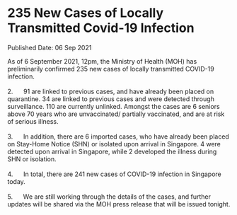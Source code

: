 <html>
    <meta http-equiv="Content-Type" content="text/html; charset=utf-8"/>
    <meta charset="utf-8"/>
    <title>235 New Cases of Locally Transmitted Covid-19 Infection</title>
    <body><h1>235 New Cases of Locally Transmitted Covid-19 Infection</h1>
    <p>Published Date: 06 Sep 2021</p> As of 6 September 2021, 12pm, the Ministry of Health (MOH) has preliminarily confirmed 235 new cases of locally transmitted COVID-19 infection.<br><br>2.&nbsp; &nbsp; &nbsp; 91 are linked to previous cases, and have already been placed on quarantine. 34 are linked to previous cases and were detected through surveillance. 110 are currently unlinked. Amongst the cases are 6 seniors above 70 years who are unvaccinated/ partially vaccinated, and are at risk of serious illness.<br><br>3.&nbsp; &nbsp; &nbsp; In addition, there are 6 imported cases, who have already been placed on Stay-Home Notice (SHN) or isolated upon arrival in Singapore. 4 were detected upon arrival in Singapore, while 2 developed the illness during SHN or isolation.<br><br>4.&nbsp; &nbsp; &nbsp; In total, there are 241 new cases of COVID-19 infection in Singapore today.<br><br>5.&nbsp; &nbsp; &nbsp; We are still working through the details of the cases, and further updates will be shared via the MOH press release that will be issued tonight.</body>
</html>
